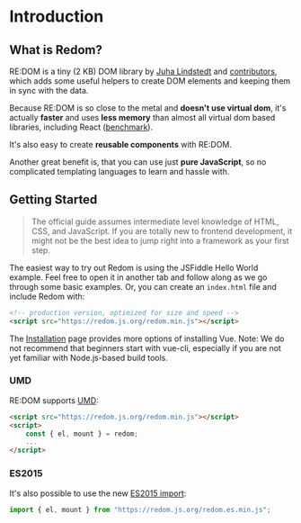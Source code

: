 # Introduction

## What is Redom?

RE:DOM is a tiny (2 KB) DOM library by [Juha Lindstedt](https://pakastin.fi) and [contributors](https://github.com/redom/redom/graphs/contributors), which adds some useful helpers to create DOM elements and keeping them in sync with the data.

Because RE:DOM is so close to the metal and **doesn't use virtual dom**, it's actually **faster** and uses **less memory** than almost all virtual dom based libraries, including React ([benchmark](http://www.stefankrause.net/js-frameworks-benchmark7/table.html)).

It's also easy to create **reusable components** with RE:DOM.

Another great benefit is, that you can use just **pure JavaScript**, so no complicated templating languages to learn and hassle with.

## Getting Started

> The official guide assumes intermediate level knowledge of HTML, CSS, and JavaScript.
If you are totally new to frontend development, it might not be the best idea to jump right into a framework as your first step.

The easiest way to try out Redom is using the JSFiddle Hello World example.
Feel free to open it in another tab and follow along as we go through some basic examples. Or, you can create an `index.html` file and include Redom with:

```html
<!-- production version, optimized for size and speed -->
<script src="https://redom.js.org/redom.min.js"></script>
```


The [Installation](/#installation) page provides more options of installing Vue. Note: We do not recommend that beginners start with vue-cli, especially if you are not yet familiar with Node.js-based build tools.
### UMD

RE:DOM supports [UMD](https://github.com/umdjs/umd):

```html
<script src="https://redom.js.org/redom.min.js"></script>
<script>
    const { el, mount } = redom;
    ...
</script>
```

### ES2015

It's also possible to use the new [ES2015 import](https://developer.mozilla.org/en-US/docs/Web/JavaScript/Reference/Statements/import):

```js
import { el, mount } from "https://redom.js.org/redom.es.min.js";
```

